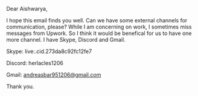 Dear Aishwarya,
 
I hope this email finds you well. Can we have some external channels for communication, please?
While I am concerning on work, I sometimes miss messages from Upwork.
So I think it would be benefical for us to have one more channel.
I have Skype, Discord and Gmail.

Skype: live:.cid.273da8c92fc12fe7

Discord: herlacles1206

Gmail: andreasbar951206@gmail.com

Thank you.

